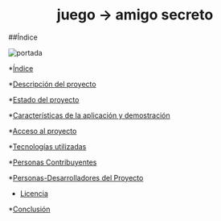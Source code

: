 <h1 align="center"> juego -> amigo secreto </h1>
##Índice

![portada](https://github.com/user-attachments/assets/fc0f1c0e-2952-4d65-83c1-d8becb7c5df4)

*[Índice](#índice)

*[Descripción del proyecto](#descripción-del-proyecto)

*[Estado del proyecto](#Estado-del-proyecto)

*[Características de la aplicación y demostración](#Características-de-la-aplicación-y-demostración)

*[Acceso al proyecto](#acceso-proyecto)

*[Tecnologías utilizadas](#tecnologías-utilizadas)

*[Personas Contribuyentes](#personas-contribuyentes)

*[Personas-Desarrolladores del Proyecto](#personas-desarrolladores)

* [Licencia](#licencia)

*[Conclusión](#conclusión)
